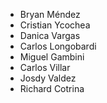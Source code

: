 ﻿- Bryan Méndez
- Cristian Ycochea
- Danica Vargas
- Carlos Longobardi <CarlosLongMel>
- Miguel Gambini  <Gambini29>
- Carlos Villar
- Josdy Valdez 
- Richard Cotrina <rcotrina94>
